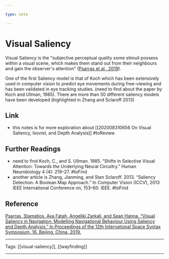 ```yaml
---

type: note

---
```


# Visual Saliency

Visual Saliency is the "subjective perceptual quality some stimuli possess within a visual scene, which makes them stand out from their neighbours and gain the observer's attention" ([Psarras et al., 2019](https://www.zotero.org/users/5985174/items/46IS28G3)). 

One of the first Saliency model is that of Koch which has been extensively used in computer vision to predict eye movements during free-viewing and has been validated in eye tracking studies. (need to find about the paper by Koch and Ullman, 1985). There are more than 50 different saliency models have been developed (highlighted in Zhang and Sclaroff 2013)

## Link

- this notes is for more exploration about [[202008310656 On Visual Saliency, Isovist, and Depth Analysis]] #toReview

## Further Readings

- need to find Koch, C., and S. Ullman. 1985. “Shifts in Selective Visual Attention: Towards the Underlying Neural Circuitry.” Human Neurobiology 4 (4): 219–27. #toFind
- another article is Zhang, Jianming, and Stan Sclaroff. 2013. “Saliency Detection: A Boolean Map Approach.” In Computer Vision (ICCV), 2013 IEEE International Conference on, 153–60. IEEE. #toFind

## Reference

[Psarras, Stamatios, Ava Fatah, Angeliki Zarkali, and Sean Hanna. “Visual Saliency in Navigation: Modelling Navigational Behaviour Using Saliency and Depth Analysis.” In Proceedings of the 12th International Space Syntax Symposium, 16. Beijing, China, 2019.](https://www.zotero.org/users/5985174/items/46IS28G3)

---

Tags: [[visual-saliency]], [[wayfinding]]

---